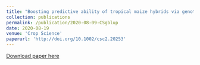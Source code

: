 ```yaml
---
title: "Boosting predictive ability of tropical maize hybrids via genotype-by-environment interaction under multivariate GBLUP models"
collection: publications
permalink: /publication/2020-08-09-CSgblup
date: 2020-08-19
venue: 'Crop Science'
paperurl: 'http://doi.org/10.1002/csc2.20253'
---
```


[Download paper here](https://www.alice.cnptia.embrapa.br/alice/bitstream/doc/1124456/1/Boosting-predictive.pdf)

